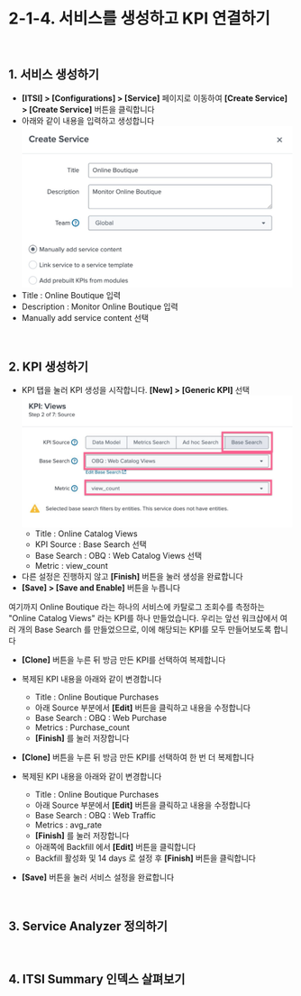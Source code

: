 # 2-1-4. 서비스를 생성하고 KPI 연결하기

</br>

## 1. 서비스 생성하기

- **[ITSI] > [Configurations] > [Service]** 페이지로 이동하여 **[Create Service] > [Create Service]** 버튼을 클릭합니다
- 아래와 같이 내용을 입력하고 생성합니다
  ![](../../../images/2-ninja-itsi/2-1-4-config1.jpg)
- Title : Online Boutique 입력
- Description : Monitor Online Boutique 입력
- Manually add service content 선택

</br>

## 2. KPI 생성하기

- KPI 탭을 눌러 KPI 생성을 시작합니다. **[New] > [Generic KPI]** 선택
  ![](../../../images/2-ninja-itsi/2-1-4-config2.jpg)
  - Title : Online Catalog Views
  - KPI Source : Base Search 선택
  - Base Search : OBQ : Web Catalog Views 선택
  - Metric : view_count
- 다른 설정은 진행하지 않고 **[Finish]** 버튼을 눌러 생성을 완료합니다
- **[Save] > [Save and Enable]** 버튼을 누릅니다

여기까지 Online Boutique 라는 하나의 서비스에 카탈로그 조회수를 측정하는 "Online Catalog Views" 라는 KPI를 하나 만들었습니다. 우리는 앞선 워크샵에서 여러 개의 Base Search 를 만들었으므로, 이에 해당되는 KPI를 모두 만들어보도록 합니다

- **[Clone]** 버튼을 누른 뒤 방금 만든 KPI를 선택하여 복제합니다
- 복제된 KPI 내용을 아래와 같이 변경합니다

  - Title : Online Boutique Purchases
  - 아래 Source 부분에서 **[Edit]** 버튼을 클릭하고 내용을 수정합니다
  - Base Search : OBQ : Web Purchase
  - Metrics : Purchase_count
  - **[Finish]** 를 눌러 저장합니다

- **[Clone]** 버튼을 누른 뒤 방금 만든 KPI를 선택하여 한 번 더 복제합니다
- 복제된 KPI 내용을 아래와 같이 변경합니다
  - Title : Online Boutique Purchases
  - 아래 Source 부분에서 **[Edit]** 버튼을 클릭하고 내용을 수정합니다
  - Base Search : OBQ : Web Traffic
  - Metrics : avg_rate
  - **[Finish]** 를 눌러 저장합니다
  - 아래쪽에 Backfill 에서 **[Edit]** 버튼을 클릭합니다
  - Backfill 활성화 및 14 days 로 설정 후 **[Finish]** 버튼을 클릭합니다
- **[Save]** 버튼을 눌러 서비스 설정을 완료합니다

</br>

## 3. Service Analyzer 정의하기

</br>

## 4. ITSI Summary 인덱스 살펴보기
